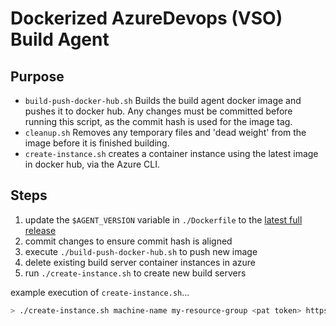 # Dockerized AzureDevops (VSO) Build Agent

## Purpose

- `build-push-docker-hub.sh` Builds the build agent docker image and pushes it to docker hub.  Any changes must be committed before running this script, as the commit hash is used for the image tag.
- `cleanup.sh` Removes any temporary files and 'dead weight' from the image before it is finished building.
- `create-instance.sh` creates a container instance using the latest image in docker hub, via the Azure CLI.

## Steps
1. update the `$AGENT_VERSION` variable in `./Dockerfile` to the [latest full release](https://github.com/microsoft/azure-pipelines-agent/releases)
2. commit changes to ensure commit hash is aligned
3. execute `./build-push-docker-hub.sh` to push new image
4. delete existing build server container instances in azure
5. run `./create-instance.sh` to create new build servers

example execution of `create-instance.sh`...

```bash
> ./create-instance.sh machine-name my-resource-group <pat token> https://my-azure-devops-instance.visualstudio.com
```
